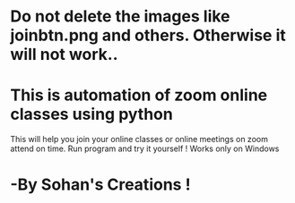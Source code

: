 # Do not delete the images like joinbtn.png and others. Otherwise it will not work..
# This is automation of zoom online classes using python
This will help you join your online classes or online meetings on zoom attend on time.
Run program and try it yourself !
Works only on Windows
# -By Sohan's Creations !
